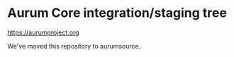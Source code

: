Aurum Core integration/staging tree
=====================================

https://aurumproject.org

We've moved this repository to aurumsource.
